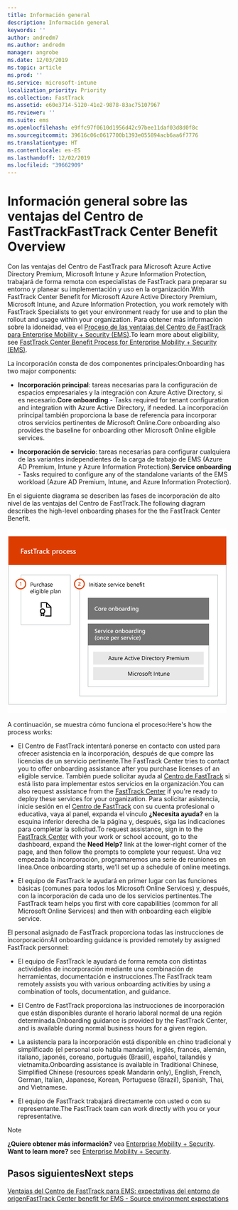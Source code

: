 ```yaml
---
title: Información general
description: Información general
keywords: ''
author: andredm7
ms.author: andredm
manager: angrobe
ms.date: 12/03/2019
ms.topic: article
ms.prod: ''
ms.service: microsoft-intune
localization_priority: Priority
ms.collection: FastTrack
ms.assetid: e60e3714-5120-41e2-9878-83ac75107967
ms.reviewer: ''
ms.suite: ems
ms.openlocfilehash: e9ffc97f0610d1956d42c97bee11daf03d8d0f8c
ms.sourcegitcommit: 39616c06c0617700b1393e055894acb6aa6f7776
ms.translationtype: HT
ms.contentlocale: es-ES
ms.lasthandoff: 12/02/2019
ms.locfileid: "39662909"
---
```

# <a name="fasttrack-center-benefit-overview"></a><span data-ttu-id="ba4b1-103">Información general sobre las ventajas del Centro de FastTrack</span><span class="sxs-lookup"><span data-stu-id="ba4b1-103">FastTrack Center Benefit Overview</span></span>

<span data-ttu-id="ba4b1-104">Con las ventajas del Centro de FastTrack para Microsoft Azure Active Directory Premium, Microsoft Intune y Azure Information Protection, trabajará de forma remota con especialistas de FastTrack para preparar su entorno y planear su implementación y uso en la organización.</span><span class="sxs-lookup"><span data-stu-id="ba4b1-104">With FastTrack Center Benefit for Microsoft Azure Active Directory Premium, Microsoft Intune, and Azure Information Protection, you work remotely with FastTrack Specialists to get your environment ready for use and to plan the rollout and usage within your organization.</span></span> <span data-ttu-id="ba4b1-105">Para obtener más información sobre la idoneidad, vea el [Proceso de las ventajas del Centro de FastTrack para Enterprise Mobility + Security (EMS)](EMS-fasttrack-process.md).</span><span class="sxs-lookup"><span data-stu-id="ba4b1-105">To learn more about eligibility, see [FastTrack Center Benefit Process for Enterprise Mobility + Security (EMS)](EMS-fasttrack-process.md).</span></span>

<span data-ttu-id="ba4b1-106">La incorporación consta de dos componentes principales:</span><span class="sxs-lookup"><span data-stu-id="ba4b1-106">Onboarding has two major components:</span></span>

-   <span data-ttu-id="ba4b1-107">**Incorporación principal**: tareas necesarias para la configuración de espacios empresariales y la integración con Azure Active Directory, si es necesario.</span><span class="sxs-lookup"><span data-stu-id="ba4b1-107">**Core onboarding** - Tasks required for tenant configuration and integration with Azure Active Directory, if needed.</span></span> <span data-ttu-id="ba4b1-108">La incorporación principal también proporciona la base de referencia para incorporar otros servicios pertinentes de Microsoft Online.</span><span class="sxs-lookup"><span data-stu-id="ba4b1-108">Core onboarding also provides the baseline for onboarding other Microsoft Online eligible services.</span></span>

-   <span data-ttu-id="ba4b1-109">**Incorporación de servicio**: tareas necesarias para configurar cualquiera de las variantes independientes de la carga de trabajo de EMS (Azure AD Premium, Intune y Azure Information Protection).</span><span class="sxs-lookup"><span data-stu-id="ba4b1-109">**Service onboarding** - Tasks required to configure any of the standalone variants of the EMS workload (Azure AD Premium, Intune, and Azure Information Protection).</span></span>

<span data-ttu-id="ba4b1-110">En el siguiente diagrama se describen las fases de incorporación de alto nivel de las ventajas del Centro de FastTrack.</span><span class="sxs-lookup"><span data-stu-id="ba4b1-110">The following diagram describes the high-level onboarding phases for the the FastTrack Center Benefit.</span></span>

![Las fases de incorporación de alto nivel del uso de las ventajas del Centro de FastTrack](./media/ft-onboarding-process.png)

<span data-ttu-id="ba4b1-112">A continuación, se muestra cómo funciona el proceso:</span><span class="sxs-lookup"><span data-stu-id="ba4b1-112">Here's how the process works:</span></span>

- <span data-ttu-id="ba4b1-113">El Centro de FastTrack intentará ponerse en contacto con usted para ofrecer asistencia en la incorporación, después de que compre las licencias de un servicio pertinente.</span><span class="sxs-lookup"><span data-stu-id="ba4b1-113">The FastTrack Center tries to contact you to offer onboarding assistance after you purchase licenses of an eligible service.</span></span> <span data-ttu-id="ba4b1-114">También puede solicitar ayuda al [Centro de FastTrack](https://go.microsoft.com/fwlink/?linkid=780698) si está listo para implementar estos servicios en la organización.</span><span class="sxs-lookup"><span data-stu-id="ba4b1-114">You can also request assistance from the [FastTrack Center](https://go.microsoft.com/fwlink/?linkid=780698) if you're ready to deploy these services for your organization.</span></span> <span data-ttu-id="ba4b1-115">Para solicitar asistencia, inicie sesión en el [Centro de FastTrack](https://go.microsoft.com/fwlink/?linkid=780698) con su cuenta profesional o educativa, vaya al panel, expanda el vínculo **¿Necesita ayuda?** en la esquina inferior derecha de la página y, después, siga las indicaciones para completar la solicitud.</span><span class="sxs-lookup"><span data-stu-id="ba4b1-115">To request assistance, sign in to the [FastTrack Center](https://go.microsoft.com/fwlink/?linkid=780698) with your work or school account, go to the dashboard, expand the **Need Help?** link at the lower-right corner of the page, and then follow the prompts to complete your request.</span></span> <span data-ttu-id="ba4b1-116">Una vez empezada la incorporación, programaremos una serie de reuniones en línea.</span><span class="sxs-lookup"><span data-stu-id="ba4b1-116">Once onboarding starts, we’ll set up a schedule of online meetings.</span></span>

-   <span data-ttu-id="ba4b1-117">El equipo de FastTrack le ayudará en primer lugar con las funciones básicas (comunes para todos los Microsoft Online Services) y, después, con la incorporación de cada uno de los servicios pertinentes.</span><span class="sxs-lookup"><span data-stu-id="ba4b1-117">The FastTrack team helps you first with core capabilities (common for all Microsoft Online Services) and then with onboarding each eligible service.</span></span>

<span data-ttu-id="ba4b1-118">El personal asignado de FastTrack proporciona todas las instrucciones de incorporación:</span><span class="sxs-lookup"><span data-stu-id="ba4b1-118">All onboarding guidance is provided remotely by assigned FastTrack personnel:</span></span>

-   <span data-ttu-id="ba4b1-119">El equipo de FastTrack le ayudará de forma remota con distintas actividades de incorporación mediante una combinación de herramientas, documentación e instrucciones.</span><span class="sxs-lookup"><span data-stu-id="ba4b1-119">The FastTrack team remotely assists you with various onboarding activities by using a combination of tools, documentation, and guidance.</span></span>

-   <span data-ttu-id="ba4b1-120">El Centro de FastTrack proporciona las instrucciones de incorporación que están disponibles durante el horario laboral normal de una región determinada.</span><span class="sxs-lookup"><span data-stu-id="ba4b1-120">Onboarding guidance is provided by the FastTrack Center, and is available during normal business hours for a given region.</span></span>

-   <span data-ttu-id="ba4b1-121">La asistencia para la incorporación está disponible en chino tradicional y simplificado (el personal solo habla mandarín), inglés, francés, alemán, italiano, japonés, coreano, portugués (Brasil), español, tailandés y vietnamita.</span><span class="sxs-lookup"><span data-stu-id="ba4b1-121">Onboarding assistance is available in Traditional Chinese, Simplified Chinese (resources speak Mandarin only), English, French, German, Italian, Japanese, Korean, Portuguese (Brazil), Spanish, Thai, and Vietnamese.</span></span>

-   <span data-ttu-id="ba4b1-122">El equipo de FastTrack trabajará directamente con usted o con su representante.</span><span class="sxs-lookup"><span data-stu-id="ba4b1-122">The FastTrack team can work directly with you or your representative.</span></span>

> [!NOTE]
> <span data-ttu-id="ba4b1-123">**¿Quiere obtener más información?** vea [Enterprise Mobility + Security](https://www.microsoft.com/cloud-platform/enterprise-mobility).  </span><span class="sxs-lookup"><span data-stu-id="ba4b1-123">**Want to learn more?** see [Enterprise Mobility + Security](https://www.microsoft.com/cloud-platform/enterprise-mobility).</span></span>

## <a name="next-steps"></a><span data-ttu-id="ba4b1-124">Pasos siguientes</span><span class="sxs-lookup"><span data-stu-id="ba4b1-124">Next steps</span></span>

[<span data-ttu-id="ba4b1-125">Ventajas del Centro de FastTrack para EMS: expectativas del entorno de origen</span><span class="sxs-lookup"><span data-stu-id="ba4b1-125">FastTrack Center benefit for EMS - Source environment expectations</span></span>](EMS-source-environment-expectations.md)
